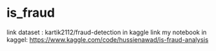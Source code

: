 # is_fraud

link dataset :   kartik2112/fraud-detection    in kaggle 
link my notebook in kaggel: https://www.kaggle.com/code/hussienawad/is-fraud-analysis